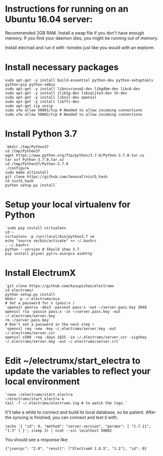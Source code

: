 # Instructions for running on an Ubuntu 16.04 server:

Recommended 2GB RAM. Install a swap file if you don't have enough memory. If you find your daemon dies, you might be running out of memory.

Install electrad and run it with -txindex just like you would with an explorer.

# Install necessary packages

	sudo apt-get -y install build-essential python-dev python-setuptools python-pip python-smbus
	sudo apt-get -y install libncursesw5-dev libgdbm-dev libc6-dev
	sudo apt-get -y install zlib1g-dev libsqlite3-dev tk-dev
	sudo apt-get -y install libssl-dev openssl
	sudo apt-get -y install libffi-dev
	sudo apt-get zip unzip
	sudo ufw allow 50001/tcp # Needed to allow incoming connections
	sudo ufw allow 50002/tcp # Needed to allow incoming connections

# Install Python 3.7

	`mkdir /tmp/Python37
	cd /tmp/Python37
	wget https://www.python.org/ftp/python/3.7.0/Python-3.7.0.tar.xz
	tar xvf Python-3.7.0.tar.xz
	cd /tmp/Python37/Python-3.7.0
	./configure
	sudo make altinstall
	git clone https://github.com/Jenova7/nist5_hash
	cd nist5_hash
	python setup.py install`

# Setup your local virtualenv for Python

	`sudo pip install virtualenv
	cd ~
	virtualenv -p /usr/local/bin/python3.7 ve 
	echo "source ve/bin/activate" >> ~/.bashrc
	. ~/.bashrc
	python --version # Should show 3.7
	pip install plyvel pylru aiorpcx aiohttp`

# Install ElectrumX

	`git clone https://github.com/kyuupichan/electrumx
	cd electrumx/
	python setup.py install
	mkdir -p ~/.electrumx/eca
	# Set a password for x (pass:x )
	`openssl genrsa -des3 -passout pass:x -out ~/server.pass.key 2048
	openssl rsa -passin pass:x -in ~/server.pass.key -out ~/.electrumx/server.key
	rm ~/server.pass.key`
	# Don’t set a password in the next step !
	`openssl req -new -key ~/.electrumx/server.key -out ~/.electrumx/server.csr
	openssl x509 -req -days 1825 -in ~/.electrumx/server.csr -signkey ~/.electrumx/server.key -out ~/.electrumx/server.crt`

# Edit ~/electrumx/start_electra to update the variables to reflect your local environment

	`nano ~/electrumx/start_electra
	~/electrumx/start_electra &
	tail -f ~/.electrumx/electrumx.log # to watch the logs.`

It'll take a while to connect and build its local database, so be patient. After the syncing is finished, you can connect and test it with:

`(echo '{ "id": 0, "method": "server.version", "params": [ "2.7.11", "1.3" ] }'; sleep 3) | ncat --ssl localhost 50002`

You should see a response like:

`{"jsonrpc": "2.0", "result": ["ElectrumX 1.8.5", "1.3"], "id": 0}`
